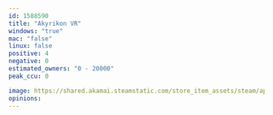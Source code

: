 ```yaml
---
id: 1588590
title: "Akyrikon VR"
windows: "true"
mac: "false"
linux: false
positive: 4
negative: 0
estimated_owners: "0 - 20000"
peak_ccu: 0

image: https://shared.akamai.steamstatic.com/store_item_assets/steam/apps/1588590/header.jpg?t=1647278541
opinions:
---
```

